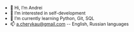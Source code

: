 - 👋 Hi, I’m Andrei
- 👀 I’m interested in self-development
- 🌱 I’m currently learning Python, Git, SQL
- 📫 a.cherykau@gmail.com -- English, Russian languages

<!---
Aacher3110/Aacher3110 is a ✨ special ✨ repository because its `README.md` (this file) appears on your GitHub profile.
You can click the Preview link to take a look at your changes.
--->
